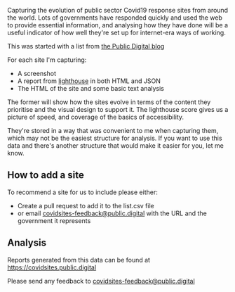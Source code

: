 Capturing the evolution of public sector Covid19 response sites from around
the world. Lots of governments have responded quickly and used the web to
provide essential information, and analysing how they have done will be a
useful indicator of how well they're set up for internet-era ways of working.

This was started with a list from [the Public Digital blog](https://public.digital/2020/03/18/making-things-open-is-making-things-better/)

For each site I'm capturing:

* A screenshot
* A report from [lighthouse](https://developers.google.com/web/tools/lighthouse) in both HTML and JSON
* The HTML of the site and some basic text analysis

The former will show how the sites evolve in terms of the content they prioritise and
the visual design to support it. The lighthouse score gives us a picture of speed, and
coverage of the basics of accessibility.

They're stored in a way that was convenient to me when capturing them, which
may not be the easiest structure for analysis. If you want to use this data and there's
another structure that would make it easier for you, let me know.

## How to add a site

To recommend a site for us to include please either:

* Create a pull request to add it to the list.csv file
* or email covidsites-feedback@public.digital with the URL and the government it represents

## Analysis

Reports generated from this data can be found at https://covidsites.public.digital

Please send any feedback to covidsites-feedback@public.digital
